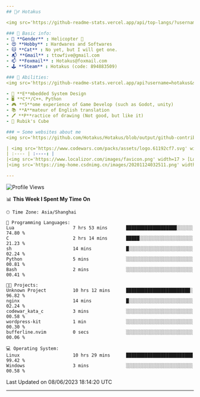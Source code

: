 ```yaml
---
## 🕵️‍♂️ Hotakus 

<img src='https://github-readme-stats.vercel.app/api/top-langs/?username=hotakus&layout=compact&theme=calm&border_radius=10&langs_count=6' width=350  align='right'>

### 📰 Basic info:
- 👬 **Gender** : Helicopter 🚁
- 😍 **Hobby** : Hardwares and Softwares
- 🐱 **Cat** : No yet, but I will get one.
- 📬 **Gmail** : ttowfive@gmail.com
- 📫 **Foxmail** : Hotakus@foxmail.com
- 🕹 **Steam** : Hotakus (code: 894883509)

### 💪 Abilities:
<img src='https://github-readme-stats.vercel.app/api?username=hotakus&show_icons=true&theme=calm&border_radius=10' width=350 align='right'>

- 🔌 **E**mbedded System Design
- 🖥 **C**/C++、Python
- 🎮 **S**ome experience of Game Develop (such as Godot, unity)
- 📚 **A**mateur of English translation 
- 🖊 **P**ractice of drawing (Not good, but like it) 
- 🎲 Rubik's Cube

### ⌨ Some websites about me
<img src='https://github.com/Hotakus/Hotakus/blob/output/github-contribution-grid-snake-dark.svg' width=450 align='right'>

| <img src='https://www.codewars.com/packs/assets/logo.61192cf7.svg' width=15 > [CodeWars](https://www.codewars.com/users/Hotakus) |<img src='https://www.codewars.com/users/Hotakus/badges/micro' width=150 >|  
| :---- | :----: | 
|<img src='https://www.localizor.com/images/favicon.png' width=17 > [Localizor](https://www.codewars.com/users/Hotakus)| <img src='https://www.localizor.com/images/localizor-logo.png' width=100 > |
|<img src='https://img-home.csdnimg.cn/images/20201124032511.png' width=30 > [CSDN](https://blog.csdn.net/qq_26106317?spm=1010.2135.3001.5421)|<img width=16 src="https://img-home.csdnimg.cn/images/20210108035947.gif"> <img src="https://csdnimg.cn/identity/blog4.png" width=16>|

---
```


<!--START_SECTION:waka-->
![Profile Views](http://img.shields.io/badge/Profile%20Views-0-blue)

📊 **This Week I Spent My Time On** 

```text
🕑︎ Time Zone: Asia/Shanghai

💬 Programming Languages: 
Lua                      7 hrs 53 mins       ███████████████████░░░░░░   74.80 % 
C                        2 hrs 14 mins       █████░░░░░░░░░░░░░░░░░░░░   21.23 % 
sh                       14 mins             █░░░░░░░░░░░░░░░░░░░░░░░░   02.24 % 
Python                   5 mins              ░░░░░░░░░░░░░░░░░░░░░░░░░   00.81 % 
Bash                     2 mins              ░░░░░░░░░░░░░░░░░░░░░░░░░   00.41 % 

🐱‍💻 Projects: 
Unknown Project          10 hrs 12 mins      ████████████████████████░   96.82 % 
nginx                    14 mins             █░░░░░░░░░░░░░░░░░░░░░░░░   02.24 % 
codewar_kata_c           3 mins              ░░░░░░░░░░░░░░░░░░░░░░░░░   00.58 % 
wordpress-kit            1 min               ░░░░░░░░░░░░░░░░░░░░░░░░░   00.30 % 
bufferline.nvim          0 secs              ░░░░░░░░░░░░░░░░░░░░░░░░░   00.06 % 

💻 Operating System: 
Linux                    10 hrs 29 mins      █████████████████████████   99.42 % 
Windows                  3 mins              ░░░░░░░░░░░░░░░░░░░░░░░░░   00.58 % 
```


 Last Updated on 08/06/2023 18:14:20 UTC
<!--END_SECTION:waka-->

---
